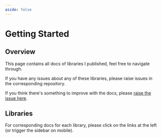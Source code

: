 ```yaml
---
aside: false
---
```



# Getting Started

## Overview

This page contains all docs of libraries I published, feel free to navigate through.

If you have any issues about any of these libraries, please raise issues in the corresponding repository.

If you think there's something to improve with the docs, please [raise the issue here](https://github.com/xsjcTony/docs/issues).


## Libraries

For corresponding docs for each library, please click on the links at the left (or trigger the sidebar on mobile).
